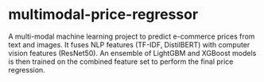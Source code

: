 # multimodal-price-regressor
A multi-modal machine learning project to predict e-commerce prices from text and images. It fuses NLP features (TF-IDF, DistilBERT) with computer vision features (ResNet50). An ensemble of LightGBM and XGBoost models is then trained on the combined feature set to perform the final price regression.
